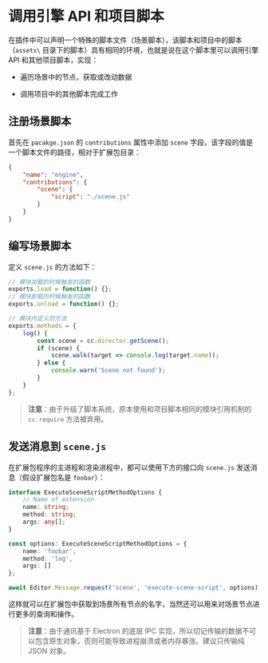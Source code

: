 # 调用引擎 API 和项目脚本

在插件中可以声明一个特殊的脚本文件（场景脚本），该脚本和项目中的脚本（`assets\` 目录下的脚本）具有相同的环境，也就是说在这个脚本里可以调用引擎 API 和其他项目脚本，实现：

- 遍历场景中的节点，获取或改动数据

- 调用项目中的其他脚本完成工作

## 注册场景脚本

首先在 `pacakge.json` 的 `contributions` 属性中添加 `scene` 字段，该字段的值是一个脚本文件的路径，相对于扩展包目录：

```json
{
    "name": "engine",
    "contributions": {
        "scene": {
            "script": "./scene.js"
        }
    }
}
```

## 编写场景脚本

定义 `scene.js` 的方法如下：

```javascript
// 模块加载的时候触发的函数
exports.load = function() {};
// 模块卸载的时候触发的函数
exports.unload = function() {};

// 模块内定义的方法
exports.methods = {
    log() {
        const scene = cc.director.getScene();
        if (scene) {
            scene.walk(target => console.log(target.name));
        } else {
            console.warn('Scene not found');
        }
    }
};
```

> **注意**：由于升级了脚本系统，原本使用和项目脚本相同的模块引用机制的 `cc.require` 方法被弃用。

## 发送消息到 `scene.js`

在扩展包程序的主进程和渲染进程中，都可以使用下方的接口向 `scene.js` 发送消息（假设扩展包名是 `foobar`）：

```typescript
interface ExecuteSceneScriptMethodOptions {
    // Name of extension
    name: string;
    method: string;
    args: any[];
}

const options: ExecuteSceneScriptMethodOptions = {
    name: 'foobar',
    method: 'log',
    args: []
};

await Editor.Message.request('scene', 'execute-scene-script', options); 
```

这样就可以在扩展包中获取到场景所有节点的名字，当然还可以用来对场景节点进行更多的查询和操作。

> **注意**：由于通讯基于 Electron 的底层 IPC 实现，所以切记传输的数据不可以包含原生对象，否则可能导致进程崩溃或者内存暴涨。建议只传输纯 JSON 对象。
